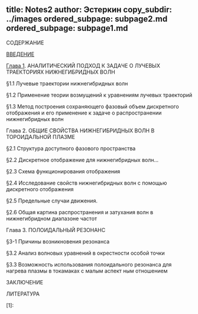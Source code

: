 title: Notes2
author: Эстеркин
copy_subdir: ../images
ordered_subpage: subpage2.md
ordered_subpage: subpage1.md
---

СОДЕРЖАНИЕ 

[ВВЕДЕНИЕ](|page|/introduction.html)

[Глава 1](|page|/chapter_01.html).
АНАЛИТИЧЕСКИЙ ПОДХОД К ЗАДАЧЕ О ЛУЧЕВЫХ ТРАЕКТОРИЯХ НИЖНЕГИБРИДНЫХ ВОЛН

§1.1 Лучевые траектории нижнегибридных волн

§1.2 Применение теории возмущений к уравнениям лучевых траекторий	  

§1.3 Метод построения сохраняющего фазовый объем дискретного отображения и его применение к задаче о распространении нижнегибридных волн

Глава 2. ОБЩИЕ СВОЙСТВА НИЖНЕГИБРИДНЫХ ВОЛН В ТОРОИДАЛЬНОЙ ПЛАЗМЕ

§2.1	Структура доступного фазового пространства	

§2.2	Дискретное отображение для нижнегибридных волн... 

§2.3	Схема функционирования отображения	 

§2.4 Исследование свойств нижнегибридных волн с
помощью дискретного отображения	

§2.5	Предельные случаи движения.	   

§2.6 Общая картина распространения и затухания волн
в нижнегибридном диапазоне частот

Глава 3. ПОЛОИДАЛЬНЫЙ РЕЗОНАНС

§3-1 Причины возникновения резонанса

§3.2 Анализ волновых уравнений в окрестности особой точки

§3.3 Возможность использования полоидального резонанса для нагрева плазмы в токамаках с малым аспект
ным отношением	 

ЗАКЛЮЧЕНИЕ	 

ЛИТЕРАТУРА

[1]: 